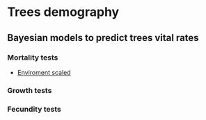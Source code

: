 # Trees demography

## Bayesian models to predict trees vital rates

### Mortality tests

- [Enviroment scaled](mort/envirScaled.html)

### Growth tests

### Fecundity tests
